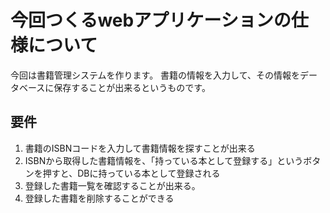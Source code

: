 # 今回つくるwebアプリケーションの仕様について


今回は書籍管理システムを作ります。
書籍の情報を入力して、その情報をデータベースに保存することが出来るというものです。

## 要件

1. 書籍のISBNコードを入力して書籍情報を探すことが出来る
1. ISBNから取得した書籍情報を、「持っている本として登録する」というボタンを押すと、DBに持っている本として登録される
1. 登録した書籍一覧を確認することが出来る。
1. 登録した書籍を削除することができる


